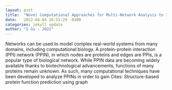 ```yaml
---
layout: post
title:  "Novel Computational Approaches for Multi-Network Analysis to Improve Protein Function Prediction"
date:   2022-04-04 16:51:29 -0400
categories: jekyll update
author: "S Gu - 2022"
---
```

Networks can be used to model complex real-world systems from many domains, including computational biology. A protein-protein interaction (PPI) network (PPIN), in which nodes are proteins and edges are PPIs, is a popular type of biological network. While PPIN data are becoming widely available thanks to biotechnological advancements, functions of many proteins remain unknown. As such, many computational techniques have been developed to analyze PPINs in order to gain Cites: Structure-based protein function prediction using graph